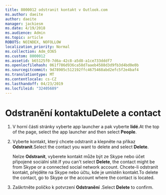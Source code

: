```yaml
---
title: 8000012 odstranit kontakt v Outlook.com
ms.author: daeite
author: daeite
manager: jackiesm
ms.date: 4/19/2018
ms.audience: Admin
ms.topic: article
ROBOTS: NOINDEX, NOFOLLOW
localization_priority: Normal
ms.collection: Adm_O365
ms.custom: 8000012
ms.assetid: b65125f0-7d6a-42c8-a5d8-a1ce733dddf7
ms.openlocfilehash: 061f786d936ca58d7aaeb4588d3d9fb3d4bd0e0b
ms.sourcegitcommit: 9d78905c512192ffc4675468abd2efc5f2e4baf4
ms.translationtype: MT
ms.contentlocale: cs-CZ
ms.lasthandoff: 04/23/2019
ms.locfileid: "32405689"
---
```

# <a name="delete-a-contact"></a><span data-ttu-id="f969f-102">Odstranění kontaktu</span><span class="sxs-lookup"><span data-stu-id="f969f-102">Delete a contact</span></span>

1. <span data-ttu-id="f969f-103">V horní části stránky vyberte app launcher a pak vyberte **lidé**.</span><span class="sxs-lookup"><span data-stu-id="f969f-103">At the top of the page, select the app launcher  and then select **People**.</span></span> 
    
2. <span data-ttu-id="f969f-104">Vyberte kontakt, který chcete odstranit a klepněte na příkaz **Odstranit**.</span><span class="sxs-lookup"><span data-stu-id="f969f-104">Select the contact you want to delete and select **Delete**.</span></span>
    
    <span data-ttu-id="f969f-105">Nelze **Odstranit**, vyberete kontakt může být ze Skype nebo účet připojené sociální sítě.</span><span class="sxs-lookup"><span data-stu-id="f969f-105">If you can't select **Delete**, the contact might be from Skype or a connected social network account.</span></span> <span data-ttu-id="f969f-106">Chcete-li odstranit kontakt, přejděte na Skype nebo účtu, kde je umístěn kontakt.</span><span class="sxs-lookup"><span data-stu-id="f969f-106">To delete the contact, go to Skype or the account where the contact is located.</span></span>
    
3. <span data-ttu-id="f969f-107">Zaškrtněte políčko k potvrzení **Odstranění** .</span><span class="sxs-lookup"><span data-stu-id="f969f-107">Select **Delete** to confirm.</span></span> 
    

